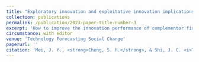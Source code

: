 ```yaml
---
title: "Exploratory innovation and exploitative innovation implications of complementor firms in digital platform ecosystems: A configurational approach."
collection: publications
permalink: /publication/2023-paper-title-number-3
excerpt: 'How to improve the innovation performance of complementor firms is not only the focus of platform owners, but also the purpose for complementor firms to participate in the platform ecosystem to carry out co-specialization activities. This paper adopts the fsQCA method to systematically analyze the core issue of which factors can effectively improve the exploratory and exploitative innovation performance of complementor firms in the whole process of value creation and capture in the digital platform ecosystem. '
circumstance: with editor
venue: 'Technology Forecasting Social Change'
paperurl: ''
citation: 'Mei, J. Y., <strong>Cheng, S. H.</strong>, & Shi, J. C. <i>Technological Forecasting and Social Change (SSCI Q1, If=12, Top, ABS3)</i>, Under review.'
---
```



